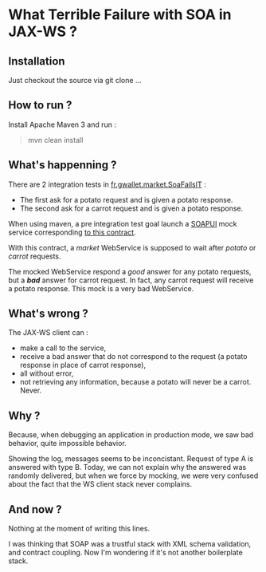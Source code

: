 What Terrible Failure with SOA in JAX-WS ?
==========================================

Installation
------------

Just checkout the source via git clone ...

How to run ?
------------

Install Apache Maven 3 and run :

> mvn clean install

What's happenning ?
-------------------

There are 2 integration tests in [fr.gwallet.market.SoaFailsIT](https://github.com/gwallet/soa-wtf/blob/master/src/test/java/fr/gwallet/market/SoaFailsIT.java) :

 * The first ask for a potato request and is given a potato response.
 * The second ask for a carrot request and is given a potato response.

When using maven, a pre integration test goal launch a [SOAPUI](http://www.soapui.org/ "SOAPUI") mock service corresponding [to this contract](https://github.com/gwallet/soa-wtf/blob/master/src/main/wsdl/market.wsdl).

With this contract, a _market_ WebService is supposed to wait after _potato_ or _carrot_ requests.

The mocked WebService respond a _good_ answer for any potato requests, but a ___bad___ answer for carrot request.
In fact, any carrot request will receive a potato response. This mock is a very bad WebService.

What's wrong ?
--------------

The JAX-WS client can :

 * make a call to the service,
 * receive a bad answer that do not correspond to the request (a potato response in place of carrot response),
 * all without error,
 * not retrieving any information, because a potato will never be a carrot. Never.

Why ?
-----

Because, when debugging an application in production mode, we saw bad behavior, quite impossible behavior.

Showing the log, messages seems to be inconcistant. Request of type A is answered with type B.
Today, we can not explain why the answered was randomly delivered, but when we force by mocking, we were very confused about the fact that the WS client stack never complains.

And now ?
---------

Nothing at the moment of writing this lines.

I was thinking that SOAP was a trustful stack with XML schema validation, and contract coupling.
Now I'm wondering if it's not another boilerplate stack.
